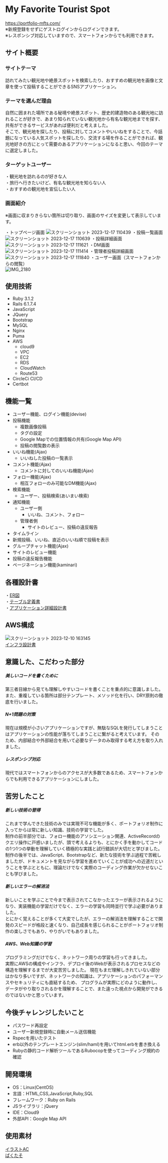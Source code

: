 # My Favorite Tourist Spot
https://portfolio-mfts.com/
<br>
※新規登録をせずにゲストログインからログインできます。
<br>
※レスポンシブ対応していますので、スマートフォンからでも利用できます。
## サイト概要

### サイトテーマ
訪れてみたい観光地や絶景スポットを検索したり、おすすめの観光地を画像と文章を使って投稿することができるSNSアプリケーション。

### テーマを選んだ理由
自然に囲まれた場所である秘境や絶景スポット、歴史的建造物のある観光地に訪れることが好きで、あまり知られていない観光地から有名な観光地までを探す、共有ができるサービスがあれば便利だと考えました。<br>
そこで、観光地を探したり、投稿に対してコメントやいいねをすることで、今話題になっている人気スポットを探したり、交流する場を作ることができれば、観光地好きの方にとって需要のあるアプリケーションになると思い、今回のテーマに選定しました。

### ターゲットユーザー
・観光地を訪れるのが好きな人<br>
・旅行へ行きたいけど、有名な観光地を知らない人<br>
・おすすめの観光地を宣伝したい人<br>

<!--### 主な利用シーン-->
<!--・観光地の検索をしたい時<br>-->
<!--・実際に観光地へ訪れた人の感想を知りたい時<br>-->
<!--・お気に入りの観光地を紹介したい時-->

### 画面紹介
※画面に収まりきらない箇所は切り取り、画面のサイズを変更して表示しています。

・トップページ画面
![スクリーンショット 2023-12-17 110439](https://github.com/Musty-string3/Portfolio/assets/138371972/ee697273-ddfd-4b59-bdc8-db93cfd02711)
・投稿一覧画面
![スクリーンショット 2023-12-17 110639](https://github.com/Musty-string3/Portfolio/assets/138371972/cf5db233-2c9a-42d8-9962-7fb10ec149db)
・投稿詳細画面
![スクリーンショット 2023-12-17 111621](https://github.com/Musty-string3/Portfolio/assets/138371972/17c53811-370a-43c3-b87b-560ed366447d)
・DM画面
![スクリーンショット 2023-12-17 111414](https://github.com/Musty-string3/Portfolio/assets/138371972/54e85464-9fe6-401f-8e54-5c590cc9b4d1)
・管理者投稿詳細画面
![スクリーンショット 2023-12-17 111840](https://github.com/Musty-string3/Portfolio/assets/138371972/28faa59d-4095-424d-97bc-a2b90da2d98d)
・ユーザー画面（スマートフォンからの閲覧）
<br>
![IMG_2180](https://github.com/Musty-string3/Portfolio/assets/138371972/ff4e3f19-9987-48f2-a3a1-d0c1dd442bbc)
<br>

## 使用技術
- Ruby 3.1.2
- Rails 6.1.7.4
- JavaScript
- JQuery
- Bootstrap
- MySQL
- Nginx
- Puma
- AWS
  - cloud9
  - VPC
  - EC2
  - RDS
  - CloudWatch
  - Route53
- CircleCi CI/CD
- Certbot


## 機能一覧
- ユーザー機能、ログイン機能(devise)
- 投稿機能
  - 複数画像投稿
  - タグの設定
  - Google Mapでの位置情報の共有(Google Map API)
  - 投稿の閲覧数の表示
- いいね機能(Ajax)
  - いいねした投稿の一覧表示
- コメント機能(Ajax)
  - コメントに対してのいいね機能(Ajax)
- フォロー機能(Ajax)
  - 相互フォローのみ可能なDM機能(Ajax)
- 検索機能
  - ユーザー、投稿検索(あいまい検索)
- 通知機能
  - ユーザー側
    - いいね、コメント、フォロー
  - 管理者側
    - サイトのレビュー、投稿の違反報告
- タイムライン
- 新規投稿、いいね、直近のいいね順で投稿を表示
- グループチャット機能(Ajax)
- サイトのレビュー機能
- 投稿の違反報告機能
- ページネーション機能(kaminari)


## 各種設計書
・[ER図](https://drive.google.com/file/d/1ZHs71UDLzyGY1xz7aUCpAIkTQD1Kj2Kx/view?usp=sharing)
<br>
・[テーブル定義書](https://docs.google.com/spreadsheets/d/1C2OvCG1tq4fb6f-WZ8_k6HbQAxL5LO7q3VX3m3E6ph8/edit?usp=sharing)
<br>
・[アプリケーション詳細設計書](https://docs.google.com/spreadsheets/d/1YGal3kW0m1_xQ2BkjpuFXbKufiPfGzwLXzzrgtBfCGM/edit?usp=sharing)
<!--<br>-->
<!--・[テスト仕様書](https://docs.google.com/spreadsheets/d/1N3pCvhcvuvnswRpplxmZ9w_hFBibk_51/edit?usp=sharing&ouid=100955468655227652432&rtpof=true&sd=true)-->


## AWS構成
![スクリーンショット 2023-12-10 163145](https://github.com/Musty-string3/Portfolio/assets/138371972/3d863dea-ec60-4434-9dcc-c003260451e7)
<br>
[インフラ設計書](https://docs.google.com/spreadsheets/d/11iRUtiFyHCkW8v-feDjLazGbTwt0afiEIqfULL21ujc/edit?usp=sharing)


## 意識した、こだわった部分
##### 美しいコードを書くために
第三者目線から見ても理解しやすいコードを書くことを重点的に意識しました。<br>
また、重複している箇所は部分テンプレート、メソッド化を行い、DRY原則の徹底を行いました。

##### N+1問題の対策
現在は規模が小さいアプリケーションですが、無駄なSQLを発行してしまうことはアプリケーションの性能が落ちてしまうことに繋がると考えています。
そのため、内部結合や外部結合を用いて必要なデータのみ取得する考え方を取り入れました。

##### レスポンシブ対応
現代ではスマートフォンからのアクセスが大多数であるため、スマートフォンからでも利用できるアプリケーションにしました。


## 苦労したこと
##### 新しい技術の習得
これまで学んできた技術のみでは実現不可な機能が多く、ポートフォリオ制作に入ってからは常に新しい知識、技術の学習でした。<br>
制作の前半部分では、フォロー機能のアソシエーション関連、ActiveRecordのクエリ操作に戸惑いましたが、頭で考えるよりも、とにかく手を動かしてコードの1つ1つの挙動を理解していく積極的な実践と試行錯誤が大切だと学びました。<br>
制作の後半では、JavaScript、Bootstrapなど、新たな技術を学ぶ過程で苦戦しましたが、ドキュメントを見ながら学習を進めていくことが成功への近道だということを学ぶとともに、理論だけでなく実際のコーディング作業が欠かせないことも学びました。

##### 新しいエラーの解消法
新しいことを学ぶことで今まで表示されてこなかったエラーが表示されるようになり、実装機能の学習だけでなく、エラーの学習も同時並行で学ぶ必要がありました。<br>
とにかく覚えることが多くて大変でしたが、エラーの解消法を理解することで開発のスピードが格段と速くなり、自己成長を感じられることがポートフォリオ制作の楽しさでもあり、やりがいでもありました。

##### AWS、Web知識の学習
プログラミングだけでなく、ネットワーク周りの学習も行ってきました。<br>
実際にAWSの構成やインフラ、デプロイ後のWebが表示されるプロセスなどの構造を理解するまでが大変苦労しました。
現在もまだ理解しきれていない部分はかなり多いですが、ネットワークの知識は、アプリケーションのパフォーマンスやセキュリティにも直結するため、
プログラムが実際にどのように動作し、データがやり取りされるかを理解することで、また違った視点から開発ができるのではないかと思っています。


## 今後チャレンジしたいこと
- パスワード再設定
- ユーザー新規登録時に自動メール送信機能
- Rspecを用いたテスト
- erb以外のテンプレートエンジン(slim/haml)を用いてhtml.erbを書き換える
- Rubyの静的コード解析ツールであるRubocopを使ってコーディング規約の確認

## 開発環境
- OS：Linux(CentOS)
- 言語：HTML,CSS,JavaScript,Ruby,SQL
- フレームワーク：Ruby on Rails
- JSライブラリ：jQuery
- IDE：Cloud9
- 外部API：Google Map API

## 使用素材
[イラストAC](https://www.ac-illust.com/)
<br>
[ぱくたそ](https://www.pakutaso.com/)